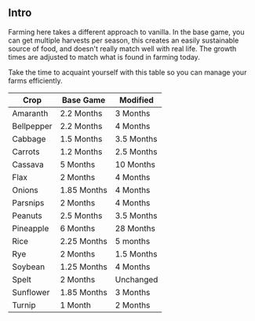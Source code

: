 ## Intro
Farming here takes a different approach to vanilla. In the base game, you can get multiple harvests per season, this creates an easily sustainable source of food, and doesn't really match well with real life. The growth times are adjusted to match what is found in farming today.

Take the time to acquaint yourself with this table so you can manage your farms efficiently.

| Crop       | Base Game   | Modified   |
| ---------- | ----------- | ---------- |
| Amaranth   | 2.2 Months  | 3 Months   |
| Bellpepper | 2.2 Months  | 4 Months   |
| Cabbage    | 1.5 Months  | 3.5 Months |
| Carrots    | 1.2 Months  | 2.5 Months |
| Cassava    | 5 Months    | 10 Months  |
| Flax       | 2 Months    | 4 Months   |
| Onions     | 1.85 Months | 4 Months   |
| Parsnips   | 2 Months    | 4 Months   |
| Peanuts    | 2.5 Months  | 3.5 Months |
| Pineapple  | 6 Months    | 28 Months  |
| Rice       | 2.25 Months | 5 months   |
| Rye        | 2 Months    | 1.5 Months |
| Soybean    | 1.25 Months | 4 Months   |
| Spelt      | 2 Months    | Unchanged  |
| Sunflower  | 1.85 Months | 3 Months   |
| Turnip     | 1 Month     | 2 Months   |
